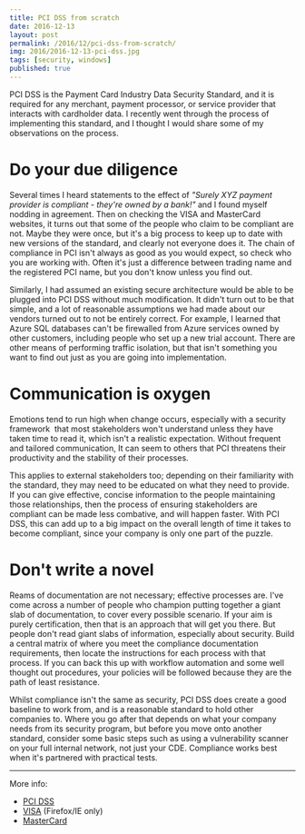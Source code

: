 ```yaml
---
title: PCI DSS from scratch
date: 2016-12-13
layout: post
permalink: /2016/12/pci-dss-from-scratch/
img: 2016/2016-12-13-pci-dss.jpg
tags: [security, windows]
published: true
---
```

PCI DSS is the Payment Card Industry Data Security Standard, and it is required for any merchant, payment processor, or service provider that interacts with cardholder data. I recently went through the process of implementing this standard, and I thought I would share some of my observations on the process.


# Do your due diligence
 Several times I heard statements to the effect of *"Surely XYZ payment provider is compliant - they're owned by a bank!"* and I found myself nodding in agreement. Then on checking the VISA and MasterCard websites, it turns out that some of the people who claim to be compliant are not. Maybe they were once, but it's a big process to keep up to date with new versions of the standard, and clearly not everyone does it. The chain of compliance in PCI isn't always as good as you would expect, so check who you are working with. Often it's just a difference between trading name and the registered PCI name, but you don't know unless you find out.

Similarly, I had assumed an existing secure architecture would be able to be plugged into PCI DSS without much modification. It didn't turn out to be that simple, and a lot of reasonable assumptions we had made about our vendors turned out to not be entirely correct. For example, I learned that Azure SQL databases can't be firewalled from Azure services owned by other customers, including people who set up a new trial account. There are other means of performing traffic isolation, but that isn't something you want to find out just as you are going into implementation.

# Communication is oxygen
Emotions tend to run high when change occurs, especially with a security framework  that most stakeholders won't understand unless they have taken time to read it, which isn't a realistic expectation. Without frequent and tailored communication, It can seem to others that PCI threatens their productivity and the stability of their processes.

This applies to external stakeholders too; depending on their familiarity with the standard, they may need to be educated on what they need to provide. If you can give effective, concise information to the people maintaining those relationships, then the process of ensuring stakeholders are compliant can be made less combative, and will happen faster. With PCI DSS, this can add up to a big impact on the overall length of time it takes to become compliant, since your company is only one part of the puzzle.

# Don't write a novel
Reams of documentation are not necessary; effective processes are. I've come across a number of people who champion putting together a giant slab of documentation, to cover every possible scenario. If your aim is purely certification, then that is an approach that will get you there. But people don't read giant slabs of information, especially about security. Build a central matrix of where you meet the compliance documentation requirements, then locate the instructions for each process with that process. If you can back this up with workflow automation and some well thought out procedures, your policies will be followed because they are the path of least resistance.

Whilst compliance isn't the same as security, PCI DSS does create a good baseline to work from, and is a reasonable standard to hold other companies to. Where you go after that depends on what your company needs from its security program, but before you move onto another standard, consider some basic steps such as using a vulnerability scanner on your full internal network, not just your CDE. Compliance works best when it's partnered with practical tests.

---

More info:
<ul>
 	<li><a href="http://www.pcisecuritystandards.org/" target="_blank" rel="nofollow noopener">PCI DSS</a></li>
 	<li><a href="http://www.visa.com/splisting/" target="_blank" rel="nofollow noopener">VISA</a> (Firefox/IE only)</li>
 	<li><a href="http://www.mastercard.us/en-us/merchants/safety-security/security-recommendations/service-providers-need-to-know.html" target="_blank" rel="nofollow noopener">MasterCard</a></li>
</ul>